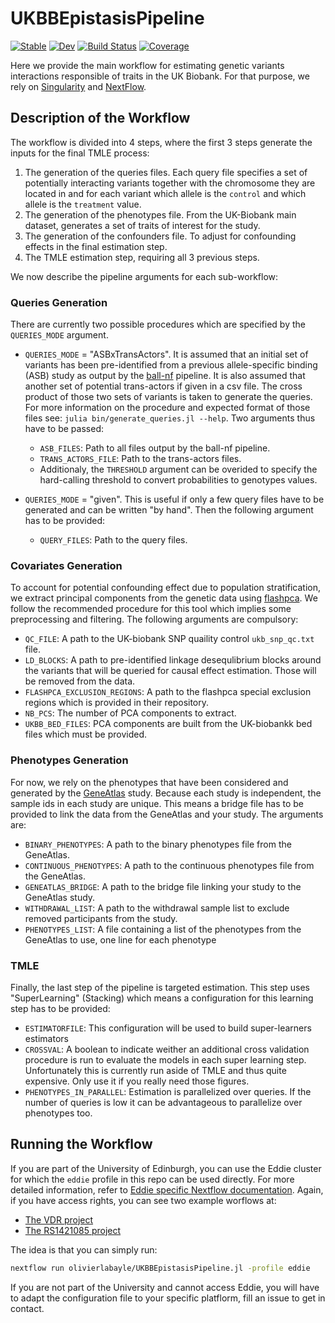 # UKBBEpistasisPipeline

[![Stable](https://img.shields.io/badge/docs-stable-blue.svg)](https://olivierlabayle.github.io/UKBBEpistasisPipeline.jl/stable)
[![Dev](https://img.shields.io/badge/docs-dev-blue.svg)](https://olivierlabayle.github.io/UKBBEpistasisPipeline.jl/dev)
[![Build Status](https://github.com/olivierlabayle/UKBBEpistasisPipeline.jl/workflows/CI/badge.svg)](https://github.com/olivierlabayle/UKBBEpistasisPipeline.jl/actions)
[![Coverage](https://codecov.io/gh/olivierlabayle/UKBBEpistasisPipeline.jl/branch/master/graph/badge.svg)](https://codecov.io/gh/olivierlabayle/UKBBEpistasisPipeline.jl)

Here we provide the main workflow for estimating genetic variants interactions responsible of traits in the UK Biobank. For that purpose, we rely on [Singularity](https://sylabs.io/guides/3.0/user-guide/quick_start.html) and [NextFlow](https://www.nextflow.io/).

## Description of the Workflow

The workflow is divided into 4 steps, where the first 3 steps generate the inputs for the final TMLE process: 
1. The generation of the queries files. Each query file specifies a set of potentially interacting variants together with the chromosome they are located in and for each variant which allele is the `control` and which allele is the `treatment` value.
2. The generation of the phenotypes file. From the UK-Biobank main dataset, generates a set of traits of interest for the study.
3. The generation of the confounders file. To adjust for confounding effects in the final estimation step.
4. The TMLE estimation step, requiring all 3 previous steps.

We now describe the pipeline arguments for each sub-workflow:

### Queries Generation

There are currently two possible procedures which are specified by the `QUERIES_MODE` argument.
- `QUERIES_MODE` = "ASBxTransActors". It is assumed that an initial set of variants has been pre-identified from a previous allele-specific binding (ASB) study as output by the [ball-nf](https://git.ecdf.ed.ac.uk/oalmelid/baal-nf) pipeline. It is also assumed that another set of potential trans-actors if given in a csv file. The cross product of those two sets of variants is taken to generate the queries. For more information on the procedure and expected format of those files see: `julia bin/generate_queries.jl --help`. Two arguments thus have to be passed:
    - `ASB_FILES`: Path to all files output by the ball-nf pipeline.
    - `TRANS_ACTORS_FILE`: Path to the trans-actors files.
    - Additionaly, the `THRESHOLD` argument can be overided to specify the hard-calling threshold to convert probabilities to genotypes values.

- `QUERIES_MODE` = "given". This is useful if only a few query files have to be generated and can be written "by hand". Then the following argument has to be provided:
    - `QUERY_FILES`: Path to the query files.

### Covariates Generation

To account for potential confounding effect due to population stratification, we extract principal components from the genetic data using [flashpca](https://github.com/gabraham/flashpca). We follow the recommended procedure for this tool which implies some preprocessing and filtering. The following arguments are compulsory:
- `QC_FILE`: A path to the UK-biobank SNP quaility control `ukb_snp_qc.txt` file.
- `LD_BLOCKS`: A path to pre-identified linkage desequlibrium blocks around the variants that will be queried for causal effect estimation. Those will be removed from the data.
- `FLASHPCA_EXCLUSION_REGIONS`: A path to the flashpca special exclusion regions which is provided in their repository.
- `NB_PCS`: The number of PCA components to extract.
- `UKBB_BED_FILES`: PCA components are built from the UK-biobankk bed files which must be provided.

### Phenotypes Generation

For now, we rely on the phenotypes that have been considered and generated by the [GeneAtlas](http://geneatlas.roslin.ed.ac.uk/) study. Because each study is independent, the sample ids in each study are unique. This means a bridge file has to be provided to link the data from the GeneAtlas and your study. The arguments are:
- `BINARY_PHENOTYPES`: A path to the binary phenotypes file from the GeneAtlas.
- `CONTINUOUS_PHENOTYPES`: A path to the continuous phenotypes file from the GeneAtlas.
- `GENEATLAS_BRIDGE`: A path to the bridge file linking your study to the GeneAtlas study.
- `WITHDRAWAL_LIST`: A path to the withdrawal sample list to exclude removed participants from the study.
- `PHENOTYPES_LIST`: A file containing a list of the phenotypes from the GeneAtlas to use, one line for each phenotype

### TMLE

Finally, the last step of the pipeline is targeted estimation. This step uses "SuperLearning" (Stacking) which means a configuration for this learning step has to be provided:

- `ESTIMATORFILE`: This configuration will be used to build super-learners estimators
- `CROSSVAL`: A boolean to indicate weither an additional cross validation procedure is run to evaluate the models in each super learning step. Unfortunately this is currently run aside of TMLE and thus quite expensive. Only use it if you really need those figures.
- `PHENOTYPES_IN_PARALLEL`: Estimation is parallelized over queries. If the number of queries is low it can be advantageous to parallelize over phenotypes too.
## Running the Workflow

If you are part of the University of Edinburgh, you can use the Eddie cluster for which the `eddie` profile in this repo can be used directly. For more detailed information, refer to [Eddie specific Nextflow documentation](https://www.wiki.ed.ac.uk/display/ResearchServices/Bioinformatics). Again, if you have access rights, you can see two example worflows at:
-   [The VDR project](https://git.ecdf.ed.ac.uk/tfomics/vdr)
-   [The RS1421085 project](https://git.ecdf.ed.ac.uk/tfomics/uk-biobank/tmle-rs1421085)

The idea is that you can simply run:

```bash
nextflow run olivierlabayle/UKBBEpistasisPipeline.jl -profile eddie
```

If you are not part of the University and cannot access Eddie, you will have to adapt the configuration file to your specific platflorm, fill an issue to get in contact.